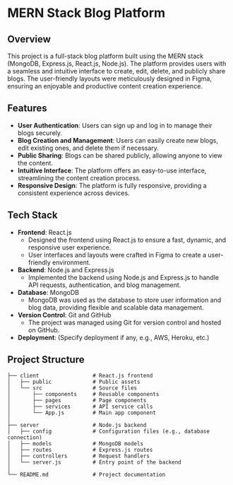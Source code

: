 # MERN Stack Blog Platform

## Overview

This project is a full-stack blog platform built using the MERN stack (MongoDB, Express.js, React.js, Node.js). The platform provides users with a seamless and intuitive interface to create, edit, delete, and publicly share blogs. The user-friendly layouts were meticulously designed in Figma, ensuring an enjoyable and productive content creation experience.

## Features

- **User Authentication**: Users can sign up and log in to manage their blogs securely.
- **Blog Creation and Management**: Users can easily create new blogs, edit existing ones, and delete them if necessary.
- **Public Sharing**: Blogs can be shared publicly, allowing anyone to view the content.
- **Intuitive Interface**: The platform offers an easy-to-use interface, streamlining the content creation process.
- **Responsive Design**: The platform is fully responsive, providing a consistent experience across devices.
  
## Tech Stack

- **Frontend**: React.js
  - Designed the frontend using React.js to ensure a fast, dynamic, and responsive user experience.
  - User interfaces and layouts were crafted in Figma to create a user-friendly environment.
- **Backend**: Node.js and Express.js
  - Implemented the backend using Node.js and Express.js to handle API requests, authentication, and blog management.
- **Database**: MongoDB
  - MongoDB was used as the database to store user information and blog data, providing flexible and scalable data management.
- **Version Control**: Git and GitHub
  - The project was managed using Git for version control and hosted on GitHub.
- **Deployment**: (Specify deployment if any, e.g., AWS, Heroku, etc.)

## Project Structure

```plaintext
├── client                 # React.js frontend
│   ├── public             # Public assets
│   └── src                # Source files
│       ├── components     # Reusable components
│       ├── pages          # Page components
│       ├── services       # API service calls
│       └── App.js         # Main app component
│
├── server                 # Node.js backend
│   ├── config             # Configuration files (e.g., database connection)
│   ├── models             # MongoDB models
│   ├── routes             # Express.js routes
│   ├── controllers        # Request handlers
│   └── server.js          # Entry point of the backend
│
└── README.md              # Project documentation
